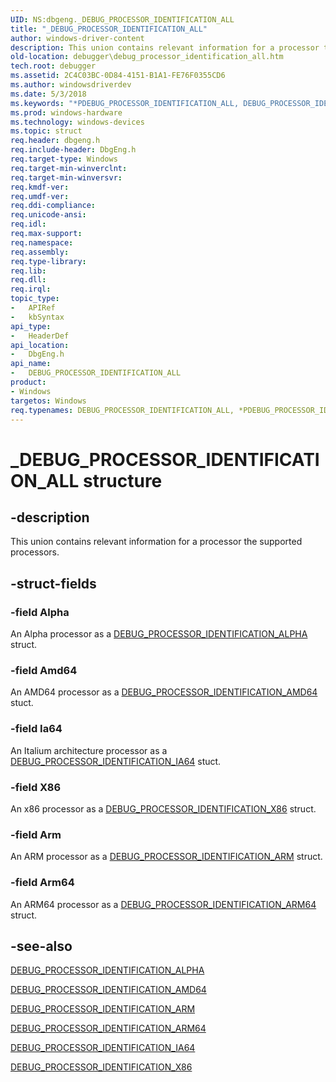 ```yaml
---
UID: NS:dbgeng._DEBUG_PROCESSOR_IDENTIFICATION_ALL
title: "_DEBUG_PROCESSOR_IDENTIFICATION_ALL"
author: windows-driver-content
description: This union contains relevant information for a processor the supported processors.
old-location: debugger\debug_processor_identification_all.htm
tech.root: debugger
ms.assetid: 2C4C03BC-0D84-4151-B1A1-FE76F0355CD6
ms.author: windowsdriverdev
ms.date: 5/3/2018
ms.keywords: "*PDEBUG_PROCESSOR_IDENTIFICATION_ALL, DEBUG_PROCESSOR_IDENTIFICATION_ALL, DEBUG_PROCESSOR_IDENTIFICATION_ALL union [Windows Debugging], _DEBUG_PROCESSOR_IDENTIFICATION_ALL, dbgeng/DEBUG_PROCESSOR_IDENTIFICATION_ALL, debugger.debug_processor_identification_all"
ms.prod: windows-hardware
ms.technology: windows-devices
ms.topic: struct
req.header: dbgeng.h
req.include-header: DbgEng.h
req.target-type: Windows
req.target-min-winverclnt: 
req.target-min-winversvr: 
req.kmdf-ver: 
req.umdf-ver: 
req.ddi-compliance: 
req.unicode-ansi: 
req.idl: 
req.max-support: 
req.namespace: 
req.assembly: 
req.type-library: 
req.lib: 
req.dll: 
req.irql: 
topic_type:
-	APIRef
-	kbSyntax
api_type:
-	HeaderDef
api_location:
-	DbgEng.h
api_name:
-	DEBUG_PROCESSOR_IDENTIFICATION_ALL
product:
- Windows
targetos: Windows
req.typenames: DEBUG_PROCESSOR_IDENTIFICATION_ALL, *PDEBUG_PROCESSOR_IDENTIFICATION_ALL
---
```


# _DEBUG_PROCESSOR_IDENTIFICATION_ALL structure


## -description


This union contains relevant information for a processor the supported processors. 


## -struct-fields




### -field Alpha

An Alpha processor as a <a href="https://msdn.microsoft.com/AE0DB2CC-6364-4B50-8CD3-8EF8B495FBED">DEBUG_PROCESSOR_IDENTIFICATION_ALPHA</a> struct.


### -field Amd64

An AMD64 processor as a <a href="https://msdn.microsoft.com/71E28D54-19D2-4A62-9A63-633186F67AD5">DEBUG_PROCESSOR_IDENTIFICATION_AMD64</a> stuct. 


### -field Ia64

An Italium architecture processor as a <a href="https://msdn.microsoft.com/8827D989-EB59-4474-97D8-9CD9BF24FCC1">DEBUG_PROCESSOR_IDENTIFICATION_IA64</a> stuct.


### -field X86

An x86 processor as a <a href="https://msdn.microsoft.com/B5AD9CE8-B0F0-49BC-984E-4372FD3BF93B">DEBUG_PROCESSOR_IDENTIFICATION_X86</a> struct.


### -field Arm

An ARM processor as a <a href="https://msdn.microsoft.com/4C7D5959-7900-4482-A45C-61D66541C276">DEBUG_PROCESSOR_IDENTIFICATION_ARM</a> struct.


### -field Arm64

An ARM64 processor as a <a href="https://msdn.microsoft.com/4F47EC75-4D68-4202-9B29-8F6FB36528A5">DEBUG_PROCESSOR_IDENTIFICATION_ARM64</a> struct. 


## -see-also




<a href="https://msdn.microsoft.com/AE0DB2CC-6364-4B50-8CD3-8EF8B495FBED">DEBUG_PROCESSOR_IDENTIFICATION_ALPHA</a>



<a href="https://msdn.microsoft.com/71E28D54-19D2-4A62-9A63-633186F67AD5">DEBUG_PROCESSOR_IDENTIFICATION_AMD64</a>



<a href="https://msdn.microsoft.com/4C7D5959-7900-4482-A45C-61D66541C276">DEBUG_PROCESSOR_IDENTIFICATION_ARM</a>



<a href="https://msdn.microsoft.com/4F47EC75-4D68-4202-9B29-8F6FB36528A5">DEBUG_PROCESSOR_IDENTIFICATION_ARM64</a>



<a href="https://msdn.microsoft.com/8827D989-EB59-4474-97D8-9CD9BF24FCC1">DEBUG_PROCESSOR_IDENTIFICATION_IA64</a>



<a href="https://msdn.microsoft.com/B5AD9CE8-B0F0-49BC-984E-4372FD3BF93B">DEBUG_PROCESSOR_IDENTIFICATION_X86</a>
 

 

